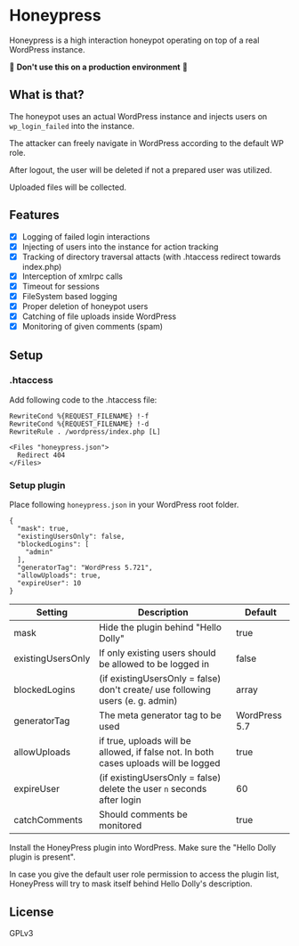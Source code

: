 # Honeypress

Honeypress is a high interaction honeypot operating on top of a real WordPress instance.

🛑 **Don't use this on a production environment** 🛑 

## What is that?

The honeypot uses an actual WordPress instance and injects users on `wp_login_failed` into the instance.

The attacker can freely navigate in WordPress according to the default WP role.

After logout, the user will be deleted if not a prepared user was utilized.

Uploaded files will be collected.

## Features

- [x] Logging of failed login interactions
- [x] Injecting of users into the instance for action tracking
- [x] Tracking of directory traversal attacts (with .htaccess redirect towards index.php)
- [x] Interception of xmlrpc calls
- [x] Timeout for sessions
- [x] FileSystem based logging
- [X] Proper deletion of honeypot users
- [x] Catching of file uploads inside WordPress
- [x] Monitoring of given comments (spam)

## Setup

### .htaccess

Add following code to the .htaccess file:

```
RewriteCond %{REQUEST_FILENAME} !-f
RewriteCond %{REQUEST_FILENAME} !-d
RewriteRule . /wordpress/index.php [L]

<Files "honeypress.json">  
  Redirect 404
</Files>
```

### Setup plugin


Place following `honeypress.json` in your WordPress root folder.

```
{
  "mask": true,
  "existingUsersOnly": false,
  "blockedLogins": [
    "admin"
  ],
  "generatorTag": "WordPress 5.721",
  "allowUploads": true,
  "expireUser": 10
}
```
|Setting|Description|Default|
|---|---|--|
|mask|Hide the plugin behind "Hello Dolly"|true|
|existingUsersOnly|If only existing users should be allowed to be logged in|false|
|blockedLogins|(if existingUsersOnly = false) don't create/ use following users (e. g. admin)| array|
|generatorTag|The meta generator tag to be used|WordPress 5.7|
|allowUploads|if true, uploads will be allowed, if false not. In both cases uploads will be logged|true|
|expireUser|(if existingUsersOnly = false) delete the user `n` seconds after login|60|
|catchComments|Should comments be monitored|true|

Install the HoneyPress plugin into WordPress. Make sure the "Hello Dolly plugin is present". 

In case you give the default user role permission to access the plugin list, HoneyPress will try to mask itself behind Hello Dolly's description.


## License

GPLv3